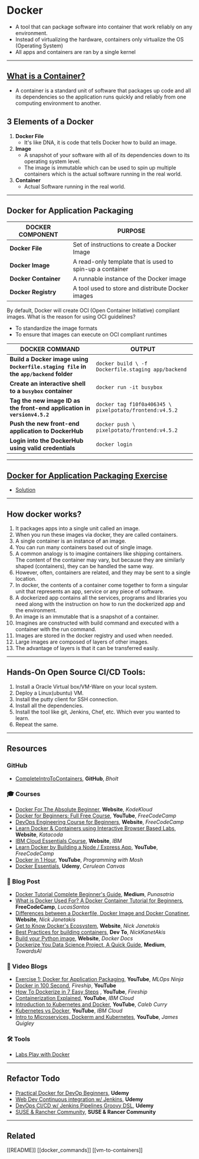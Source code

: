 # Docker

- A tool that can package software into container that work reliably on any environment.
- Instead of virtualizing the hardware, containers only virtualize the OS (Operating System)
- All apps and containers are ran by a single kernel

---

## [What is a Container?](https://www.docker.com/resources/what-container)

- A container is a standard unit of software that packages up code and all its dependencies so the application runs quickly and reliably from one computing environment to another.

## 3 Elements of a Docker

1. **Docker File**
   - It's like DNA, it is code that tells Docker how to build an image.
2. **Image**
   - A snapshot of your software with all of its dependencies down to its operating system level.
   - The image is immutable which can be used to spin up multiple containers which is the actual software running in the real world.
3. **Container**
   - Actual Software running in the real world.

---

## Docker for Application Packaging

| DOCKER COMPONENT     | PURPOSE                                                  |
| -------------------- | -------------------------------------------------------- |
| **Docker File**      | Set of instructions to create a Docker Image             |
| **Docker Image**     | A read-only template that is used to spin-up a container |
| **Docker Container** | A runnable instance of the Docker image                  |
| **Docker Registry**  | A tool used to store and distribute Docker images        |

By default, Docker will create OCI (Open Container Initiative) compliant images. What is the reason for using OCI guidelines?

- To standardize the image formats
- To ensure that images can execute on OCI compliant runtimes

| DOCKER COMMAND                                                                       | OUTPUT                                                  |
| ------------------------------------------------------------------------------------ | ------------------------------------------------------- |
| **Build a Docker image using `Dockerfile.staging file` in the `app/backend` folder** | `docker build \ -f Dockerfile.staging app/backend`      |
| **Create an interactive shell to a `busybox` container**                             | `docker run -it busybox`                                |
| **Tag the new image ID as the front-end application in `versionv4.5.2`**             | `docker tag f10f0a406345 \ pixelpotato/frontend:v4.5.2` |
| **Push the new front-end application to DockerHub**                                  | `docker push \ pixelpotato/frontend:v4.5.2`             |
| **Login into the DockerHub using valid credentials**                                 | `docker login`                                          |

---

## [Docker for Application Packaging Exercise](https://classroom.udacity.com/nanodegrees/nd064-1/parts/30cb07da-8fd4-4438-a209-b3457adb5d82/modules/7b21dfa4-aac8-4d24-82c5-65325e6dc691/lessons/d9fa86b3-301d-4966-86f8-a2f34a5a7ca3/concepts/78ec0fc2-99c0-4abf-9310-85a2bb5dd42d)

- [Solution](https://classroom.udacity.com/nanodegrees/nd064-1/parts/30cb07da-8fd4-4438-a209-b3457adb5d82/modules/7b21dfa4-aac8-4d24-82c5-65325e6dc691/lessons/d9fa86b3-301d-4966-86f8-a2f34a5a7ca3/concepts/ff34636a-df61-4ad4-9aa7-f9c73a25d485)

---

## How docker works?

1. It packages apps into a single unit called an image.
2. When you run these images via docker, they are called containers.
3. A single container is an instance of an image.
4. You can run many containers based out of single image.
5. A common analogy is to imagine containers like shipping containers. The content of the container may vary, but because they are similarly shaped (containers), they can be handled the same way.
6. However, often, containers are related, and they may be sent to a single location.
7. In docker, the contents of a container come together to form a singular unit that represents an app, service or any piece of software.
8. A dockerized app contains all the services, programs and libraries you need along with the instruction on how to run the dockerized app and the environment.
9. An image is an immutable that is a snapshot of a container.
10. Imagines are constructed with build command and executed with a container with the run command.
11. Images are stored in the docker registry and used when needed.
12. Large images are composed of layers of other images.
13. The advantage of layers is that it can be transferred easily.

---

## Hands-On Open Source CI/CD Tools:

1. Install a Oracle Virtual box/VM-Ware on your local system.
2. Deploy a Linux(ubuntu) VM.
3. Install the putty client for SSH connection.
4. Install all the dependencies.
5. Install the tool like git, Jenkins, Chef, etc. Which ever you wanted to learn.
6. Repeat the same.

---

## Resources

### GitHub

- [CompleteIntroToContainers](https://btholt.github.io/complete-intro-to-containers/), **GitHub**, _Bholt_

### 🎓 Courses

- [Docker For The Absolute Beginner](https://kodekloud.com/p/docker-for-the-absolute-beginner-hands-on), **Website**, _KodeKloud_
- [Docker for Beginners: Full Free Course](https://www.youtube.com/watch?v=zJ6WbK9zFpI), **YouTube**, _FreeCodeCamp_
- [DevOps Engineering Course for Beginners](https://www.youtube.com/watch?v=j5Zsa_eOXeY), **Website**, _FreeCodeCamp_
- [Learn Docker & Containers using Interactive Browser Based Labs](https://www.katacoda.com/courses/docker), **Website**, _Katacoda_
- [IBM Cloud Essentials Course](https://www.ibm.com/blogs/ibm-training/get-ready-for-ibm-cloud-certification-with-new-free-ibm-cloud-essentials-course/), **Website**, _IBM_
- [Learn Docker by Building a Node / Express App](https://www.freecodecamp.org/news/learn-docker-by-building-a-node-express-app/), **YouTube**, _FreeCodeCamp_
- [Docker in 1 Hour](https://www.youtube.com/watch?v=pTFZFxd4hOI), **YouTube**, _Programming with Mosh_
- [Docker Essentials](https://www.udemy.com/cart/subscribe/course/1948098/), **Udemy**, _Cerulean Canvas_

### 📝 Blog Post

- [Docker Tutorial Complete Beginner's Guide](https://purnasatria.medium.com/docker-tutorial-complete-beginners-guide-8b7dd2362c35?sk=c908d8e1b17838f6a6878a3147dc39fb), **Medium**, _Punasatria_
- [What is Docker Used For? A Docker Container Tutorial for Beginners](https://www.google.com/amp/s/www.freecodecamp.org/news/what-is-docker-used-for-a-docker-container-tutorial-for-beginners/amp/), **FreeCodeCamp**, _LucasSantos_
- [Differences between a Dockerfile, Docker Image and Docker Conatiner](https://nickjanetakis.com/blog/differences-between-a-dockerfile-docker-image-and-docker-container), **Website**, _Nick Janetakis_
- [Get to Know Docker's Ecosystem](https://nickjanetakis.com/blog/get-to-know-dockers-ecosystem), **Website**, _Nick Janetakis_
- [Best Practices for building containers](https://dev.to/ankit01oss/best-practices-for-building-containers-4mkp), **Dev To**, _NickKanetAkis_
- [Build your Python image](https://docs.docker.com/language/python/build-images/), **Website**, _Docker Docs_
- [Dockerize You Data Science Project, A Quick Guide](https://pub.towardsai.net/how-to-dockerize-your-data-science-project-a-quick-guide-b6fa2d6a8ba1), **Medium**, _TowardsAI_

### 🎥 Video Blogs

- [Exercise 1: Docker for Application Packaging](https://www.youtube.com/watch?v=zcENH_nvPCU&index=3), **YouTube**, _MLOps Ninja_
- [Docker in 100 Second](https://www.youtube.com/watch?v=Gjnup-PuquQ), _Fireship_, **YouTube**
- [How To Dockerize in 7 Easy Steps](https://www.youtube.com/watch?v=gAkwW2tuIqE) , **YouTube**, _Fireship_
- [Containerization Explained](https://www.youtube.com/watch?v=0qotVMX-J5s), **YouTube**, _IBM Cloud_
- [Introduction to Kubernetes and Docker](https://www.youtube.com/watch?v=PfRWP60qxPM), **YouTube**, _Caleb Curry_
- [Kubernetes vs Docker](https://www.youtube.com/watch?v=2vMEQ5zs1ko&t=389s), **YouTube**, _IBM Cloud_
- [Intro to Microservices, Dockerm and Kubernetes](https://www.youtube.com/watch?v=1xo-0gCVhTU), **YouTube**, _James Quigley_

### 🛠️ Tools

- [Labs Play with Docker](https://labs.play-with-docker.com/)

---

## Refactor Todo

- [Practical Docker for DevOp Beginners](https://www.udemy.com/course/docker-for-beginners-tutorial-with-practical-example/?LSNPUBID=6atJFJ4NNe4), **Udemy**
- [Web Dev Continuous integration w/ Jenkins](https://www.udemy.com/course/continuous-integration-with-jenkins/?LSNPUBID=6atJFJ4NNe4), **Udemy**
- [DevOps CI/CD w/ Jenkins Pipelines Groovy DSL](https://www.udemy.com/course/devops-crash-course-cicd-with-jenkins-pipelines-groovy-dsl/?LSNPUBID=6atJFJ4NNe4), **Udemy**
- [SUSE & Rancher Community](https://community.suse.com/share/F1pMnGSvpP0S8gMl?utm_source=manual), **SUSE & Rancer Community**

---

## Related

[[README]]
[[docker_commands]]
[[vm-to-containers]]
